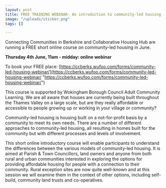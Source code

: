 ```yaml
---
layout: post
title: FREE TRAINING WEBINAR- An introduction to community-led housing
image: "/uploads/sticker.png"
tags: []

---
```

Connecting Communities in Berkshire and Collaborative Housing Hub are running a FREE short online course on community-led housing in June. 

**Thursday 4th June, 11am - midday: online webinar**

To book your FREE place: [https://ccberks.wufoo.com/forms/community-led-housing-webinar/](https://ccberks.wufoo.com/forms/community-led-housing-webinar/ "https://ccberks.wufoo.com/forms/community-led-housing-webinar/") 

This course is supported by Wokingham Borough Council Adult Community Learning. We are all aware that houses are currently being built throughout the Thames Valley on a large scale, but are they really affordable or accessible to people growing up or working in your village or community?

Community-led housing is housing built on a not-for-profit basis by a community to meet its own needs. There are a number of different approaches to community-led housing, all resulting in homes built for the community but with different processes and levels of involvement.

This short online introductory course will enable participants to understand the differences between the various models of community-led housing. It is aimed at Parish & Town Councillors, land owners and anyone from both rural and urban communities interested in exploring the options for providing affordable housing for people with a connection to their community. Rural exception sites are now quite well-known and at this session we will examine them in the context of other options, including self-build, community land trusts and co-operatives.